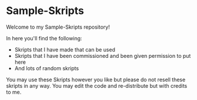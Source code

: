 # Sample-Skripts
Welcome to my Sample-Skripts repository!

In here you'll find the following:
- Skripts that I have made that can be used
- Skripts that I have been commissioned and been given permission to put here
- And lots of random skripts

You may use these Skripts however you like but please do not resell these skripts in any way.
You may edit the code and re-distribute but with credits to me.

